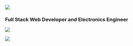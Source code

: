 ![](https://komarev.com/ghpvc/?username=ekrishnakishor&color=blue)
<h3 align="left">Full Stack Web Developer and Electronics Engineer</h3>

![](https://github-readme-stats.vercel.app/api?username=ekrishnakishor&theme=blue-green)


![](https://github-readme-stats.vercel.app/api/top-langs/?username=ekrishnakishor&theme=blue-green)




